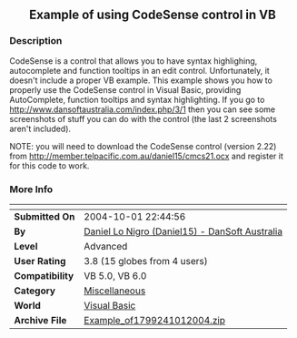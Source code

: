 ﻿<div align="center">

## Example of using CodeSense control in VB


</div>

### Description

CodeSense is a control that allows you to have syntax highlighing, autocomplete and function tooltips in an edit control. Unfortunately, it doesn't include a proper VB example. This example shows you how to properly use the CodeSense control in Visual Basic, providing AutoComplete, function tooltips and syntax highlighting. If you go to http://www.dansoftaustralia.com/index.php/3/1 then you can see some screenshots of stuff you can do with the control (the last 2 screenshots aren't included).

NOTE: you will need to download the CodeSense control (version 2.22) from http://member.telpacific.com.au/daniel15/cmcs21.ocx and register it for this code to work.
 
### More Info
 


<span>             |<span>
---                |---
**Submitted On**   |2004-10-01 22:44:56
**By**             |[Daniel Lo Nigro \(Daniel15\) \- DanSoft Australia](https://github.com/Planet-Source-Code/PSCIndex/blob/master/ByAuthor/daniel-lo-nigro-daniel15-dansoft-australia.md)
**Level**          |Advanced
**User Rating**    |3.8 (15 globes from 4 users)
**Compatibility**  |VB 5\.0, VB 6\.0
**Category**       |[Miscellaneous](https://github.com/Planet-Source-Code/PSCIndex/blob/master/ByCategory/miscellaneous__1-1.md)
**World**          |[Visual Basic](https://github.com/Planet-Source-Code/PSCIndex/blob/master/ByWorld/visual-basic.md)
**Archive File**   |[Example\_of1799241012004\.zip](https://github.com/Planet-Source-Code/daniel-lo-nigro-daniel15-dansoft-australia-example-of-using-codesense-control-in-vb__1-56450/archive/master.zip)








